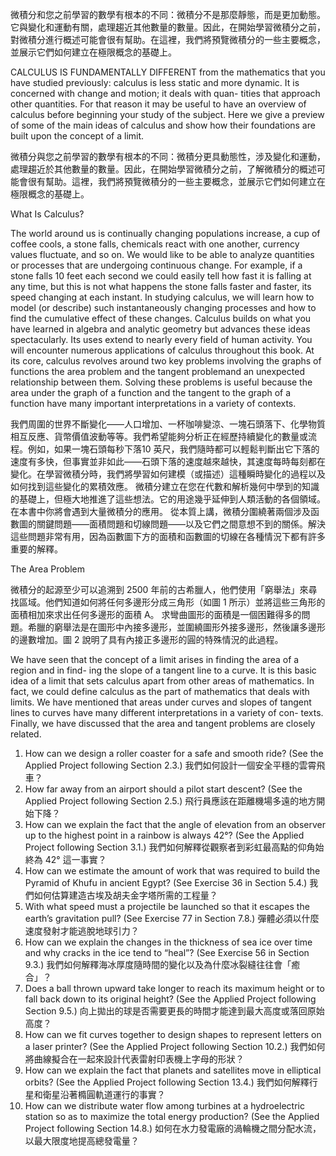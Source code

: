 




微積分和您之前學習的數學有根本的不同：微積分不是那麼靜態，而是更加動態。它與變化和運動有關，處理趨近其他數量的數量。因此，在開始學習微積分之前，對微積分進行概述可能會很有幫助。在這裡，我們將預覽微積分的一些主要概念，並展示它們如何建立在極限概念的基礎上。


CALCULUS IS FUNDAMENTALLY DIFFERENT from the mathematics that you have studied previously: calculus is less static and more dynamic. It is concerned with change and motion; it deals with quan- tities that approach other quantities. For that reason it may be useful to have an overview of calculus before beginning your study of the subject. Here we give a preview of some of the main ideas of calculus and show how their foundations are built upon the concept of a limit.


微積分與您之前學習的數學有根本的不同：微積分更具動態性，涉及變化和運動，處理趨近於其他數量的數量。因此，在開始學習微積分之前，了解微積分的概述可能會很有幫助。這裡，我們將預覽微積分的一些主要概念，並展示它們如何建立在極限概念的基礎上。



What Is Calculus?

The world around us is continually changing populations increase, a cup of coffee cools, a stone falls, chemicals react with one another, currency values fluctuate, and so on. We would like to be able to analyze quantities or processes that are undergoing continuous change. For example, if a stone falls 10 feet each second we could easily tell how fast it is falling at any time, but this is not what happens the stone falls faster and faster, its speed changing at each instant. In studying calculus, we will learn how to model (or describe) such instantaneously changing processes and how to find the cumulative effect of these changes.
Calculus builds on what you have learned in algebra and analytic geometry but advances these ideas spectacularly. Its uses extend to nearly every field of human activity. You will encounter numerous applications of calculus throughout this book.
At its core, calculus revolves around two key problems involving the graphs of functions the area problem and the tangent problemand an unexpected relationship between them. Solving these problems is useful because the area under the graph of a function and the tangent to the graph of a function have many important interpretations in a variety of contexts.

我們周圍的世界不斷變化——人口增加、一杯咖啡變涼、一塊石頭落下、化學物質相互反應、貨幣價值波動等等。我們希望能夠分析正在經歷持續變化的數量或流程。例如，如果一塊石頭每秒下落10 英尺，我們隨時都可以輕鬆判斷出它下落的速度有多快，但事實並非如此——石頭下落的速度越來越快，其速度每時每刻都在變化。在學習微積分時，我們將學習如何建模（或描述）這種瞬時變化的過程以及如何找到這些變化的累積效應。
微積分建立在您在代數和解析幾何中學到的知識的基礎上，但極大地推進了這些想法。它的用途幾乎延伸到人類活動的各個領域。在本書中你將會遇到大量微積分的應用。
從本質上講，微積分圍繞著兩個涉及函數圖的關鍵問題——面積問題和切線問題——以及它們之間意想不到的關係。解決這些問題非常有用，因為函數圖下方的面積和函數圖的切線在各種情況下都有許多重要的解釋。


The Area Problem

微積分的起源至少可以追溯到 2500 年前的古希臘人，他們使用「窮舉法」來尋找區域。他們知道如何將任何多邊形分成三角形（如圖 1 所示）並將這些三角形的面積相加來求出任何多邊形的面積 A。
求彎曲圖形的面積是一個困難得多的問題。希臘的窮舉法是在圖形中內接多邊形，並圍繞圖形外接多邊形，然後讓多邊形的邊數增加。圖 2 說明了具有內接正多邊形的圓的特殊情況的此過程。


We have seen that the concept of a limit arises in finding the area of a region and in find- ing the slope of a tangent line to a curve. It is this basic idea of a limit that sets calculus apart from other areas of mathematics. In fact, we could define calculus as the part of mathematics that deals with limits. We have mentioned that areas under curves and slopes of tangent lines to curves have many different interpretations in a variety of con- texts. Finally, we have discussed that the area and tangent problems are closely related.



1. How can we design a roller coaster for a safe and smooth ride? (See the Applied Project following Section 2.3.)
   我們如何設計一個安全平穩的雲霄飛車？
2. How far away from an airport should a pilot start descent? (See the Applied Project following Section 2.5.)
   飛行員應該在距離機場多遠的地方開始下降？
3. How can we explain the fact that the angle of elevation from an observer up to the highest point in a rainbow is always 42°?
(See the Applied Project following Section 3.1.)
   我們如何解釋從觀察者到彩虹最高點的仰角始終為 42° 這一事實？
1. How can we estimate the amount of work that was required to build the Pyramid of Khufu in ancient Egypt?
(See Exercise 36 in Section 5.4.)
   我們如何估算建造古埃及胡夫金字塔所需的工程量？
1. With what speed must a projectile be launched so that it escapes the earth’s gravitation pull?
(See Exercise 77 in Section 7.8.)
   彈體必須以什麼速度發射才能逃脫地球引力？
1. How can we explain the changes in the thickness of sea ice over time and why cracks in the ice tend to “heal”?
(See Exercise 56 in Section 9.3.)
   我們如何解釋海冰厚度隨時間的變化以及為什麼冰裂縫往往會「癒合」？
1. Does a ball thrown upward take longer to reach its maximum height or to fall back down to its original height?
(See the Applied Project following Section 9.5.)
   向上拋出的球是否需要更長的時間才能達到最大高度或落回原始高度？
1. How can we fit curves together to design shapes to represent letters on a laser printer?
(See the Applied Project following Section 10.2.)
   我們如何將曲線擬合在一起來設計代表雷射印表機上字母的形狀？
1. How can we explain the fact that planets and satellites move in elliptical orbits? (See the Applied Project following Section 13.4.)
   我們如何解釋行星和衛星沿著橢圓軌道運行的事實？
2.  How can we distribute water flow among turbines at a hydroelectric station so as to maximize the total energy production?
(See the Applied Project following Section 14.8.)
   如何在水力發電廠的渦輪機之間分配水流，以最大限度地提高總發電量？





